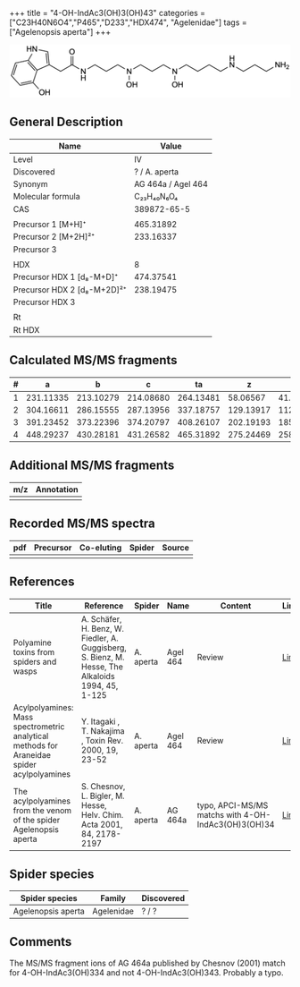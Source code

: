 +++
title = "4-OH-IndAc3(OH)3(OH)43"
categories = ["C23H40N6O4","P465","D233","HDX474",
"Agelenidae"]
tags = ["Agelenopsis aperta"]
+++

![](/img/4-OH-IndAc3(OH)3(OH)43.png)

## General Description

| Name                        | Value              |
|-----------------------------|--------------------|
| Level                       | IV                 |
| Discovered                  | ? / A. aperta      |
| Synonym                     | AG 464a / Agel 464 |
| Molecular formula           | C₂₃H₄₀N₆O₄         |
| CAS                         | 389872-65-5        |
|                             |                    |
| Precursor 1 [M+H]⁺          | 465.31892          |
| Precursor 2 [M+2H]²⁺        | 233.16337          |
| Precursor 3                 |                    |
|                             |                    |
| HDX                         | 8                  |
| Precursor HDX 1 [d₈-M+D]⁺   | 474.37541          |
| Precursor HDX 2 [d₈-M+2D]²⁺ | 238.19475          |
| Precursor HDX 3             |                    |
|                             |                    |
| Rt                          |                    |
| Rt HDX                      |                    |

## Calculated MS/MS fragments

| # | a         | b         | c         | ta        | z         | y         | tz        |
|---|-----------|-----------|-----------|-----------|-----------|-----------|-----------|
| 1 | 231.11335 | 213.10279 | 214.08680 | 264.13481 | 58.06567  | 41.03912  | 75.09222  |
| 2 | 304.16611 | 286.15555 | 287.13956 | 337.18757 | 129.13917 | 112.11262 | 162.16063 |
| 3 | 391.23452 | 373.22396 | 374.20797 | 408.26107 | 202.19193 | 185.16538 | 235.21339 |
| 4 | 448.29237 | 430.28181 | 431.26582 | 465.31892 | 275.24469 | 258.21814 | 292.27124 |

## Additional MS/MS fragments

| m/z       | Annotation |
|-----------|------------|
|           |            |

## Recorded MS/MS spectra

| pdf | Precursor | Co-eluting | Spider    | Source                              |
|-----|-----------|------------|-----------|-------------------------------------|
|     |           |            |           |                                     |

## References

| Title                                                                                     | Reference                                                                                         | Spider    | Name     | Content                                             | Link                                                                                                                          |
|-------------------------------------------------------------------------------------------|---------------------------------------------------------------------------------------------------|-----------|----------|-----------------------------------------------------|-------------------------------------------------------------------------------------------------------------------------------|
| Polyamine toxins from spiders and wasps                                                   | A. Schäfer, H. Benz, W. Fiedler, A. Guggisberg, S. Bienz, M. Hesse, The Alkaloids 1994, 45, 1-125 | A. aperta | Agel 464 | Review                                              | [Link](https://www.sciencedirect.com/science/article/pii/S009995980860276X)                                                   |
| Acylpolyamines: Mass spectrometric analytical methods for Araneidae spider acylpolyamines | Y. Itagaki , T. Nakajima , Toxin Rev. 2000, 19, 23-52                                             | A. aperta | Agel 464 | Review                                              | [Link](https://www.tandfonline.com/doi/abs/10.1081/TXR-100100314)                                                             |
| The acylpolyamines from the venom of the spider Agelenopsis aperta                        | S. Chesnov, L. Bigler, M. Hesse, Helv. Chim. Acta 2001, 84, 2178-2197                             | A. aperta | AG 464a  | typo, APCI-MS/MS matchs with 4-OH-IndAc3(OH)3(OH)34 | [Link](https://onlinelibrary.wiley.com/doi/abs/10.1002/1522-2675%2820010815%2984%3A8%3C2178%3A%3AAID-HLCA2178%3E3.0.CO%3B2-N) |

## Spider species

| Spider species     | Family     | Discovered |
|--------------------|------------|------------|
| Agelenopsis aperta | Agelenidae | ? / ?      |

## Comments

The MS/MS fragment ions of AG 464a published by Chesnov (2001) match for 4-OH-IndAc3(OH)334 and not 4-OH-IndAc3(OH)343. Probably a typo.
